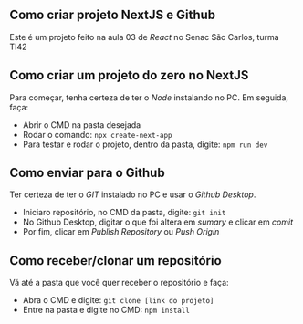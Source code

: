 ## Como criar projeto NextJS e Github
Este é um projeto feito na aula 03 de _React_ no Senac São Carlos, turma TI42

## Como criar um projeto do zero no NextJS
Para começar, tenha certeza de ter o _Node_ instalando no PC. Em seguida, faça:
- Abrir o CMD na pasta desejada
- Rodar o comando: `npx create-next-app`
-  Para testar e rodar o projeto, dentro da pasta, digite: `npm run dev`

## Como enviar para o Github
Ter certeza de ter o _GIT_ instalado no PC e usar o _Github Desktop_.
- Iniciaro repositório, no CMD da pasta, digite: `git init`
- No Github Desktop, digitar o que foi altera em _sumary_ e clicar em _comit_
- Por fim, clicar em _Publish Repository_ ou _Push Origin_

## Como receber/clonar um repositório
Vá até a pasta que você quer receber o repositório e faça:
- Abra o CMD e digite: `git clone [link do projeto]`
- Entre na pasta e digite no CMD: `npm install`
